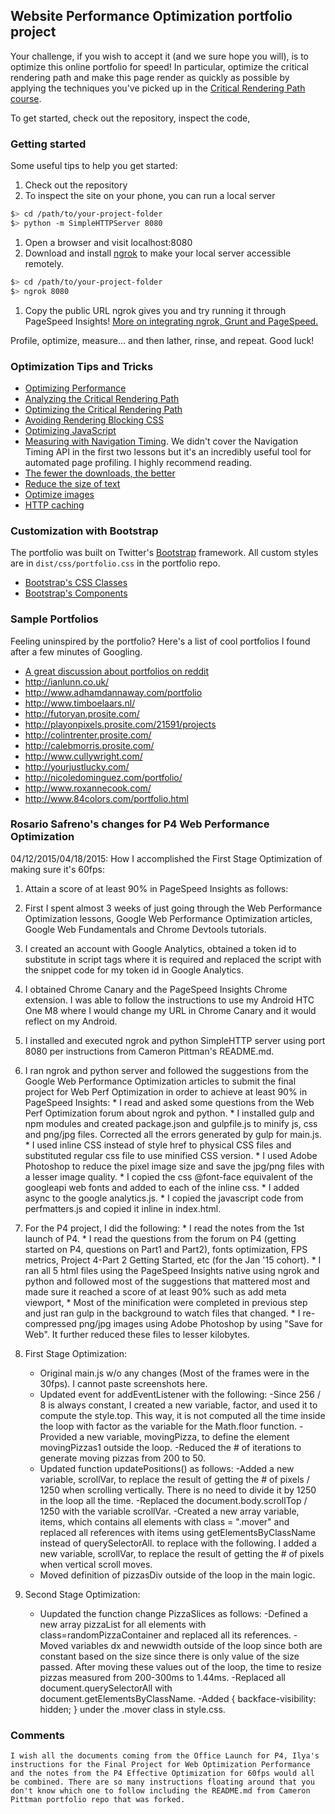 ## Website Performance Optimization portfolio project

Your challenge, if you wish to accept it (and we sure hope you will), is to optimize this online portfolio for speed! In particular, optimize the critical rendering path and make this page render as quickly as possible by applying the techniques you've picked up in the [Critical Rendering Path course](https://www.udacity.com/course/ud884).

To get started, check out the repository, inspect the code,

### Getting started

Some useful tips to help you get started:

1. Check out the repository
1. To inspect the site on your phone, you can run a local server

  ```bash
  $> cd /path/to/your-project-folder
  $> python -m SimpleHTTPServer 8080
  ```

1. Open a browser and visit localhost:8080
1. Download and install [ngrok](https://ngrok.com/) to make your local server accessible remotely.

  ``` bash
  $> cd /path/to/your-project-folder
  $> ngrok 8080
  ```

1. Copy the public URL ngrok gives you and try running it through PageSpeed Insights! [More on integrating ngrok, Grunt and PageSpeed.](http://www.jamescryer.com/2014/06/12/grunt-pagespeed-and-ngrok-locally-testing/)

Profile, optimize, measure... and then lather, rinse, and repeat. Good luck!

### Optimization Tips and Tricks
* [Optimizing Performance](https://developers.google.com/web/fundamentals/performance/ "web performance")
* [Analyzing the Critical Rendering Path](https://developers.google.com/web/fundamentals/performance/critical-rendering-path/analyzing-crp.html "analyzing crp")
* [Optimizing the Critical Rendering Path](https://developers.google.com/web/fundamentals/performance/critical-rendering-path/optimizing-critical-rendering-path.html "optimize the crp!")
* [Avoiding Rendering Blocking CSS](https://developers.google.com/web/fundamentals/performance/critical-rendering-path/render-blocking-css.html "render blocking css")
* [Optimizing JavaScript](https://developers.google.com/web/fundamentals/performance/critical-rendering-path/adding-interactivity-with-javascript.html "javascript")
* [Measuring with Navigation Timing](https://developers.google.com/web/fundamentals/performance/critical-rendering-path/measure-crp.html "nav timing api"). We didn't cover the Navigation Timing API in the first two lessons but it's an incredibly useful tool for automated page profiling. I highly recommend reading.
* <a href="https://developers.google.com/web/fundamentals/performance/optimizing-content-efficiency/eliminate-downloads.html">The fewer the downloads, the better</a>
* <a href="https://developers.google.com/web/fundamentals/performance/optimizing-content-efficiency/optimize-encoding-and-transfer.html">Reduce the size of text</a>
* <a href="https://developers.google.com/web/fundamentals/performance/optimizing-content-efficiency/image-optimization.html">Optimize images</a>
* <a href="https://developers.google.com/web/fundamentals/performance/optimizing-content-efficiency/http-caching.html">HTTP caching</a>

### Customization with Bootstrap
The portfolio was built on Twitter's <a href="http://getbootstrap.com/">Bootstrap</a> framework. All custom styles are in `dist/css/portfolio.css` in the portfolio repo.

* <a href="http://getbootstrap.com/css/">Bootstrap's CSS Classes</a>
* <a href="http://getbootstrap.com/components/">Bootstrap's Components</a>

### Sample Portfolios

Feeling uninspired by the portfolio? Here's a list of cool portfolios I found after a few minutes of Googling.

* <a href="http://www.reddit.com/r/webdev/comments/280qkr/would_anybody_like_to_post_their_portfolio_site/">A great discussion about portfolios on reddit</a>
* <a href="http://ianlunn.co.uk/">http://ianlunn.co.uk/</a>
* <a href="http://www.adhamdannaway.com/portfolio">http://www.adhamdannaway.com/portfolio</a>
* <a href="http://www.timboelaars.nl/">http://www.timboelaars.nl/</a>
* <a href="http://futoryan.prosite.com/">http://futoryan.prosite.com/</a>
* <a href="http://playonpixels.prosite.com/21591/projects">http://playonpixels.prosite.com/21591/projects</a>
* <a href="http://colintrenter.prosite.com/">http://colintrenter.prosite.com/</a>
* <a href="http://calebmorris.prosite.com/">http://calebmorris.prosite.com/</a>
* <a href="http://www.cullywright.com/">http://www.cullywright.com/</a>
* <a href="http://yourjustlucky.com/">http://yourjustlucky.com/</a>
* <a href="http://nicoledominguez.com/portfolio/">http://nicoledominguez.com/portfolio/</a>
* <a href="http://www.roxannecook.com/">http://www.roxannecook.com/</a>
* <a href="http://www.84colors.com/portfolio.html">http://www.84colors.com/portfolio.html</a>

### Rosario Safreno's changes for P4 Web Performance Optimization
04/12/2015/04/18/2015:
How I accomplished the First Stage Optimization of making sure it's 60fps:
1. Attain a score of at least 90% in PageSpeed Insights as follows:
  1. First I spent almost 3 weeks of just going through the Web Performance Optimization lessons, Google Web Performance Optimization articles, Google Web Fundamentals and Chrome Devtools tutorials.
  1. I created an account with Google Analytics, obtained a token id to substitute in script tags where it is required and replaced the script with the snippet code for my token id in Google Analytics.
  1. I obtained Chrome Canary and the PageSpeed Insights Chrome extension. I was able to follow the instructions to use my Android HTC One M8 where I would change my URL in Chrome Canary and it would reflect on my Android.
  1. I installed and executed ngrok and python SimpleHTTP server using port 8080 per instructions from Cameron Pittman's README.md.
  1. I ran ngrok and python server and followed the suggestions from the Google Web Performance Optimization articles to submit the final project for Web Perf Optimization in order to achieve at least 90% in PageSpeed Insights:
    * I read and asked some questions from the Web Perf Optimization forum about ngrok and python.
    * I installed gulp and npm modules and created package.json and gulpfile.js to minify js, css and png/jpg files. Corrected all the errors generated by gulp for main.js.
    * I used inline CSS instead of style href to physical CSS files and substituted regular css file to use minified CSS version.
    * I used Adobe Photoshop to reduce the pixel image size and save the jpg/png files with a lesser image quality.
    * I copied the css @font-face equivalent of the googleapi web fonts and added to each of the inline css.
    * I added async to the google analytics.js.
    * I copied the javascript code from perfmatters.js and copied it inline in index.html.
  1. For the P4 project, I did the following:
    * I read the notes from the 1st launch of P4.
    * I read the questions from the forum on P4 (getting started on P4, questions on Part1 and Part2), fonts optimization, FPS metrics, Project 4-Part 2 Getting Started, etc (for the Jan '15 cohort).
    * I ran all 5 html files using the PageSpeed Insights native using ngrok and python and followed most of the suggestions that mattered most and made sure it reached a score of at least 90% such as add meta viewport,
    * Most of the minification were completed in previous step and just ran gulp in the background to watch files that changed.
    * I re-compressed png/jpg images using Adobe Photoshop by using "Save for Web". It further reduced these files to lesser kilobytes.

1. First Stage Optimization:
    * Original main.js w/o any changes (Most of the frames were in the 30fps). I cannot paste screenshots here.
    * Updated event for addEventListener with the following:
    -Since 256 / 8 is always constant, I created a new variable, factor, and used it to compute the style.top. This way, it is not computed all the time inside the loop with factor as the variable for the Math.floor function.
    -Provided a new variable, movingPizza, to define the element movingPizzas1 outside the loop.
    -Reduced the # of iterations to generate moving pizzas from 200 to 50.
    * Updated function updatePositions() as follows:
    -Added a new variable, scrollVar, to replace the result of getting the # of pixels / 1250 when scrolling vertically. There is no need to divide it by 1250 in the loop all the time.
    -Replaced the document.body.scrollTop / 1250 with the variable scrollVar.
    -Created a new array variable, items, which contains all elements with class = ".mover" and replaced all references with items using getElementsByClassName instead of querySelectorAll. to replace with the following. I added a new variable, scrollVar, to replace the result of getting the # of pixels when vertical scroll moves.
    * Moved definition of pizzasDiv outside of the loop in the main logic.

1. Second Stage Optimization:
    * Uupdated the function change PizzaSlices as follows:
    -Defined a new array pizzaList for all elements with class=randomPizzaContainer and replaced all its references.
    -Moved variables dx and newwidth outside of the loop since both are constant based on the size since there is only value of the size passed. After moving these values out of the loop, the time to resize pizzas measured from 200-300ms to 1.44ms.
    -Replaced all document.querySelectorAll with document.getElementsByClassName.
    -Added { backface-visibility: hidden; } under the .mover class in style.css.

### Comments
```
I wish all the documents coming from the Office Launch for P4, Ilya's instructions for the Final Project for Web Optimization Performance and the notes from the P4 Effective Optimization for 60fps would all be combined. There are so many instructions floating around that you don't know which one to follow including the README.md from Cameron Pittman portfolio repo that was forked.
```



